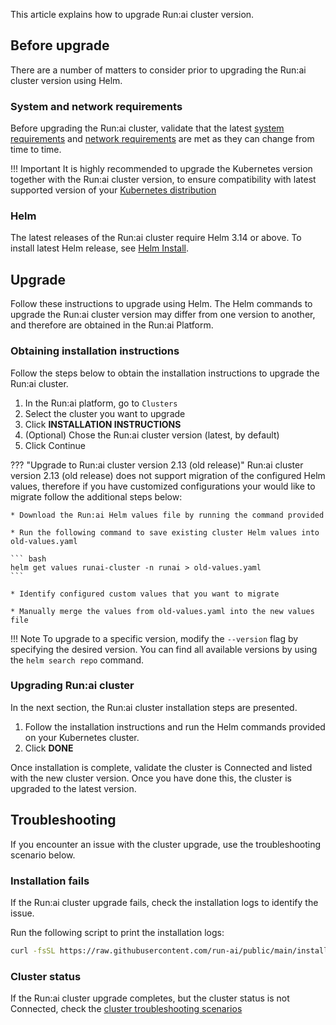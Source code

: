   
This article explains how to upgrade Run:ai cluster version.

## Before upgrade

There are a number of matters to consider prior to upgrading the Run:ai cluster version using Helm.

### System and network requirements

Before upgrading the Run:ai cluster, validate that the latest [system requirements](./cluster-prerequisites.md) and [network requirements](./network-req.md) are met as they can change from time to time.

!!! Important
    It is highly recommended to upgrade the Kubernetes version together with the Run:ai cluster version, to ensure compatibility with latest supported version of your [Kubernetes distribution](cluster-prerequisites.md#kubernetes-distribution)

### Helm

The latest releases of the Run:ai cluster require Helm 3.14 or above. To install latest Helm release, see [Helm Install](https://helm.sh/docs/helm/helm_install/).

## Upgrade

Follow these instructions to upgrade using Helm. The Helm commands to upgrade the Run:ai cluster version may differ from one version to another, and therefore are obtained in the Run:ai Platform.

### Obtaining installation instructions

Follow the steps below to obtain the installation instructions to upgrade the Run:ai cluster.

1. In the Run:ai platform, go to `Clusters`  
2. Select the cluster you want to upgrade  
3. Click __INSTALLATION INSTRUCTIONS__  
4. (Optional) Chose the Run:ai cluster version (latest, by default)  
5. Click Continue

??? "Upgrade to Run:ai cluster version 2.13 (old release)"
    Run:ai cluster version 2.13 (old release) does not support migration of the configured Helm values, therefore if you have customized configurations your would like to migrate follow the additional steps below:

    * Download the Run:ai Helm values file by running the command provided 

    * Run the following command to save existing cluster Helm values into old-values.yaml
    
    ``` bash
    helm get values runai-cluster -n runai > old-values.yaml
    ```

    * Identify configured custom values that you want to migrate

    * Manually merge the values from old-values.yaml into the new values file

!!! Note
    To upgrade to a specific version, modify the `--version` flag by specifying the desired version. You can find all available versions by using the `helm search repo` command.

### Upgrading Run:ai cluster

In the next section, the Run:ai cluster installation steps are presented.

1. Follow the installation instructions and run the Helm commands provided on your Kubernetes cluster.  
2. Click __DONE__

Once installation is complete, validate the cluster is Connected and listed with the new cluster version. Once you have done this, the cluster is upgraded to the latest version.

## Troubleshooting

If you encounter an issue with the cluster upgrade, use the troubleshooting scenario below.

### Installation fails

If the Run:ai cluster upgrade fails, check the installation logs to identify the issue.

Run the following script to print the installation logs:

``` bash
curl -fsSL https://raw.githubusercontent.com/run-ai/public/main/installation/get-installation-logs.sh
```

### Cluster status

If the Run:ai cluster upgrade completes, but the cluster status is not Connected, check the [cluster troubleshooting scenarios](../../config/clusters.md#troubleshooting)

